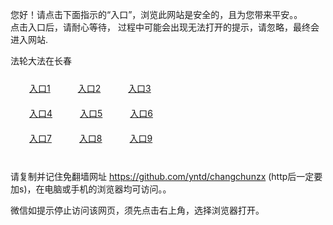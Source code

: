 您好！请点击下面指示的“入口”，浏览此网站是安全的，且为您带来平安。。 <br/>
点击入口后，请耐心等待， 过程中可能会出现无法打开的提示，请忽略，最终会进入网站. </br>

法轮大法在长春<br/>
<div style="padding:10px"><a style="margin:20px" target="_blank" href="https://d1vcq8ydpn07qd.cloudfront.net/2Qpsp?hlrce" id="ccLink1" rel="nofollow">入口1</a> <a target="_blank" style="margin:20px" href="https://dw7765zl27jl0.cloudfront.net/2Qpsp?tmkgz" id="ccLink2" rel="nofollow">入口2</a> <a style="margin:20px" target="_blank" href="https://d3aw4vjytxj7pe.cloudfront.net/2Qpsp?lnsoqvd" id="ccLink3" rel="nofollow">入口3</a></div>

<div style="padding:10px" ><a style="margin:20px" target="_blank" href="https://d1vcq8ydpn07qd.cloudfront.net/2Qpsp?hlrce" id="ccLink4" rel="nofollow">入口4</a> <a style="margin:20px" href="https://dw7765zl27jl0.cloudfront.net/2Qpsp?tmkgz" target="_blank" id="ccLink5" rel="nofollow">入口5</a> <a style="margin:20px" href="https://d3aw4vjytxj7pe.cloudfront.net/2Qpsp?lnsoqvd" target="_blank" id="ccLink6" rel="nofollow">入口6</a></div>

<div style="padding:10px"><a style="margin:20px" target="_blank" href="https://d1vcq8ydpn07qd.cloudfront.net/2Qpsp?hlrce" id="ccLink7" rel="nofollow">入口7</a> <a style="margin:20px" href="https://dw7765zl27jl0.cloudfront.net/2Qpsp?tmkgz" target="_blank" id="ccLink8" rel="nofollow">入口8</a> <a style="margin:20px" target="_blank" href="https://d3aw4vjytxj7pe.cloudfront.net/2Qpsp?lnsoqvd" id="ccLink9" rel="nofollow">入口9</a></div>

<br/>



请复制并记住免翻墙网址 https://github.com/yntd/changchunzx (http后一定要加s)，在电脑或手机的浏览器均可访问。。<br/>

微信如提示停止访问该网页，须先点击右上角，选择浏览器打开。
